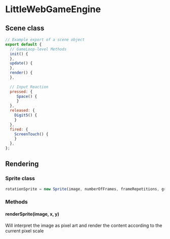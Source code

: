 # LittleWebGameEngine

## Scene class

```javascript
// Example export of a scene object
export default {
  // GameLoop-level Methods
  init() {
  },
  update() {
  },
  render() {
  },
  
  // Input Reaction
  pressed: {
     Space() {
     }
  },
  released: {
    Digit5() {
    }
  },
  fired: {
    ScreenTouch() {
    }
  },
};
```

  ## Rendering
  ### Sprite class
  ```javascript
  rotationSprite = new Sprite(image, numberOfFrames, frameRepetitions, graphics)
   ```
  
  ### Methods
  #### renderSprite(image, x, y)
  Will interpret the image as pixel art and render the content according to the current pixel scale

